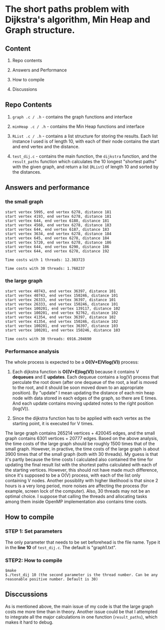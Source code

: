 # The short paths problem with Dijkstra's algorithm, Min Heap and Graph structure.

## Content

1. Repo contents

2. Answers and Performance

3. How to compile

4. Discussions

## Repo Contents

1. `graph .c / .h` - contains the graph functions and interface

2. `minHeap .c / .h` -  contains the Min Heap functions and interface

3. `RList .c / .h` - contains a list structure for storing the results. Each list instance I used is of length 10, with each of their node contains the start and end vertex and the distance.

4.  `test_dij.c` - contains the main function, the `dijkstra` function, and the `result_paths` function which calculates the 10 longest "shortest paths" with the given graph, and return a list (``RList``) of length 10 and sorted by the distances.

## Answers and performance

### the small graph

```
start vertex 5995, end vertex 6278, distance 181
start vertex 4193, end vertex 6278, distance 181
start vertex 644, end vertex 6188, distance 181
start vertex 4568, end vertex 6278, distance 183
start vertex 644, end vertex 6187, distance 183
start vertex 3634, end vertex 6278, distance 184
start vertex 645, end vertex 6278, distance 184
start vertex 5720, end vertex 6278, distance 186
start vertex 644, end vertex 6290, distance 186
start vertex 644, end vertex 6278, distance 192
```

```
Time costs with 1 threads: 12.383723
```

```
Time costs with 30 threads: 1.768237
```

### the large graph

```
start vertex 40743, end vertex 36397, distance 101
start vertex 40743, end vertex 150246, distance 101
start vertex 26333, end vertex 36397, distance 101
start vertex 26333, end vertex 150246, distance 101
start vertex 100201, end vertex 139117, distance 102
start vertex 100201, end vertex 92762, distance 102
start vertex 41354, end vertex 36397, distance 102
start vertex 41354, end vertex 150246, distance 102
start vertex 100201, end vertex 36397, distance 103
start vertex 100201, end vertex 150246, distance 103
```

```
Time costs with 30 threads: 6916.204690
```

### Performance analysis

The whole process is expected to be a **O((V+E)Vlog(V))** process:

1. Each dijkstra function is **O((V+E)log(V))** because it contains V __dequeues__ and E __updates__. Each dequeue contains a log(V) process that perculate the root down (after one dequeue of the root, a leaf is moved to the root, and it should be soon moved down to an appropriate position). By "update" I mean updating the distance of each min heap node with data stored in each edges of the graph, so there are E times. And each update contains moving updated notes to the right position (log(V)).

2. Since the dijkstra function has to be applied with each vertex as the starting point, it is executed for V times.

The large graph contains 265214 vertices + 420045 edges, and the small graph contains 6301 vertices + 20777 edges. Based on the above analysis, the time costs of the large graph should be roughly 1500 times that of the small graph. However, in practive, the time costs of the large graph is about 3900 times that of the small graph (both with 30 threads). 
My guess is that it's partly because the time costs I calculated also contained the time for updating the final result list with the shortest paths calculated with each of the starting vertices. However, this should not have made much difference, since it's supposed to be a O(V) process, with each of the list only containing V nodes. 
Another possiblity with higher likelihood is that since 2 hours is a very long period, more noises are affecting the process (for example, screen lock of the computer).
Also, 30 threads may not be an optimal choice. I suppose that calling the threads and allocating tasks among them inside OpenMP implementation also contains time costs.

## How to compile

### STEP 1: Set parameters

The only parameter that needs to be set beforehead is the file name. Type it in the **line 10** of `test_dij.c`. The default is "graph1.txt".

### STEP2: How to compile

```
$make
$./test_dij 10 (the second parameter is the thread number. Can be any reasonable positive number. Default is 30)
```

## Disccussions

As is mentioned above, the main issue of my code is that the large graph costs me more time than in theory. Another issue could be that I attempted to integrate all the major calculations in one function (`result_paths`), which makes it hard to debug.